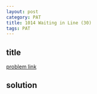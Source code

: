 ```yaml
---
layout: post
category: PAT
title: 1014 Waiting in Line (30)
tags: PAT
---
```


## title
[problem link]()


## solution


```c++


```